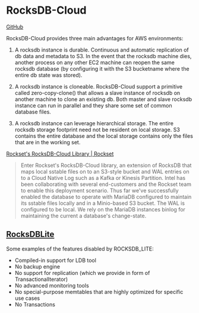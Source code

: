 # RocksDB-Cloud
[GitHub](https://github.com/rockset/rocksdb-cloud)

RocksDB-Cloud provides three main advantages for AWS environments:

1. A rocksdb instance is durable. Continuous and automatic replication of db data and metadata to S3. In the event that the rocksdb machine dies, another process on any other EC2 machine can reopen the same rocksdb database (by configuring it with the S3 bucketname where the entire db state was stored).

2. A rocksdb instance is cloneable. RocksDB-Cloud support a primitive called zero-copy-clone() that allows a slave instance of rocksdb on another machine to clone an existing db. Both master and slave rocksdb instance can run in parallel and they share some set of common database files.

3. A rocksdb instance can leverage hierarchical storage. The entire rocksdb storage footprint need not be resident on local storage. S3 contains the entire database and the local storage contains only the files that are in the working set.

[Rockset's RocksDB-Cloud Library | Rockset](https://rockset.com/blog/rocksdb-cloud-enabling-the-next-generation-of-cloud-native-databases/)

> Enter Rockset's RocksDB-Cloud library, an extension of RocksDB that maps local sstable files on to an S3-style bucket and WAL entries on to a Cloud Native Log such as a Kafka or Kinesis Partition. Intel has been collaborating with several end-customers and the Rockset team to enable this deployment scenario. Thus far we've successfully enabled the database to operate with MariaDB configured to maintain its sstable files locally and in a Minio-based S3 bucket. The WAL is configured to be local. We rely on the MariaDB instances binlog for maintaining the current a database's change-state.

## [RocksDBLite](https://github.com/rockset/rocksdb-cloud/blob/master/ROCKSDB_LITE.md)
Some examples of the features disabled by ROCKSDB_LITE:
- Compiled-in support for LDB tool
- No backup engine
- No support for replication (which we provide in form of TransactionalIterator)
- No advanced monitoring tools
- No special-purpose memtables that are highly optimized for specific use cases
- No Transactions